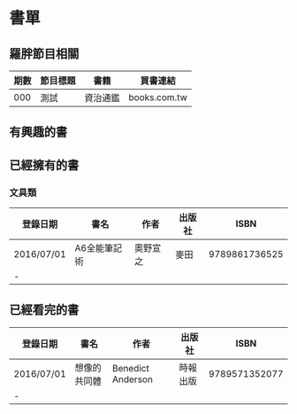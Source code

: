 # 書單

## 羅胖節目相關

期數|節目標題|書籍|買書連結|
----|--------|----|--------|
000|測試|資治通鑑|books.com.tw|


## 有興趣的書


## 已經擁有的書

### 文具類

登錄日期|書名|作者|出版社|ISBN|
--------|----|----|------|----|
2016/07/01|A6全能筆記術|奧野宣之|麥田|9789861736525|
-|||||

## 已經看完的書

登錄日期|書名|作者|出版社|ISBN|
--------|----|----|------|----|
2016/07/01|想像的共同體|Benedict Anderson|時報出版|9789571352077|
-|||||
